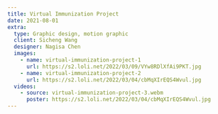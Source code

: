 ```yaml
---
title: Virtual Immunization Project
date: 2021-08-01
extra:
  type: Graphic design, motion graphic
  client: Sicheng Wang
  designer: Nagisa Chen
  images:
    - name: virtual-immunization-project-1
      url: https://s2.loli.net/2022/03/09/VYw8RDlXfAi9PKT.jpg
    - name: virtual-immunization-project-2
      url: https://s2.loli.net/2022/03/04/cbMqXIrEQS4Wvul.jpg
  videos:
    - source: virtual-immunization-project-3.webm
      poster: https://s2.loli.net/2022/03/04/cbMqXIrEQS4Wvul.jpg
---
```

